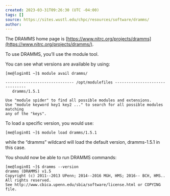 ```yaml
---
created: 2023-03-31T09:26:30 (UTC -04:00)
tags: []
source: https://sites.wustl.edu/chpc/resources/software/dramms/
author: 
---
```


The DRAMMS home page is [https://www.nitrc.org/projects/dramms](https://www.nitrc.org/projects/dramms/).

To use DRAMMS, you’ll use the module tool.

You can see what versions are available by using:

```
[me@login01 ~]$ module avail dramms/

------------------------------ /opt/modulefiles -------------------------------
   dramms/1.5.1

Use "module spider" to find all possible modules and extensions.
Use "module keyword key1 key2 ..." to search for all possible modules matching
any of the "keys".
```

To load a specific version, you would use:

```
[me@login01 ~]$ module load dramms/1.5.1
```

while the “dramms” wildcard will load the default version, dramms-1.5.1 in this case.

You should now be able to run DRAMMS commands:

```
[me@login01 ~]$ dramms --version
dramms (DRAMMS) v1.5
Copyright (c) 2011--2013 UPenn; 2014--2016 MGH, HMS; 2016-- BCH, HMS.. All rights reserved.
See http://www.cbica.upenn.edu/sbia/software/license.html or COPYING file.
```
